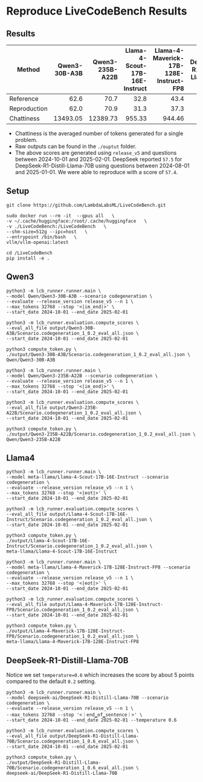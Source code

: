 # Reproduce LiveCodeBench Results


## Results

| Method       | Qwen3-30B-A3B | Qwen3-235B-A22B | Llama-4-Scout-17B-16E-Instruct | Llama-4-Maverick-17B-128E-Instruct-FP8 | DeepSeek-R1-Distill-Llama-70B |
|--------------|----------:|-----------:|-----------:| -----------:| -----------:| 
| Reference    |      62.6 |       70.7 | 32.8 | 43.4 | n/a |
| Reproduction |      62.0 |       70.9 | 31.3 | 37.3 |  55.4 |
| Chattiness    |  13493.05 |   12389.73 | 955.33 | 944.46 | 9515.17 |

* Chattiness is the averaged number of tokens generated for a single problem.
* Raw outputs can be found in the `./ouptut` folder.
* The above scores are generated using `release_v5` and questions between 2024-10-01 and 2025-02-01. DeepSeek reported `57.5` for DeepSeek-R1-Distill-Llama-70B using questions between 2024-08-01 and 2025-01-01. We were able to reproduce with a score of `57.4`.

## Setup
```
git clone https://github.com/LambdaLabsML/LiveCodeBench.git

sudo docker run --rm -it  --gpus all   \
-v ~/.cache/huggingface:/root/.cache/huggingface   \
-v ./LiveCodeBench:/LiveCodeBench   \
--shm-size=512g --ipc=host   \
--entrypoint /bin/bash   \
vllm/vllm-openai:latest

cd /LiveCodeBench
pip install -e .
```

## Qwen3

```
python3 -m lcb_runner.runner.main \
--model Qwen/Qwen3-30B-A3B --scenario codegeneration \
--evaluate --release_version release_v5 --n 1 \
--max_tokens 32768 --stop '<|im_end|>' \
--start_date 2024-10-01 --end_date 2025-02-01

python3 -m lcb_runner.evaluation.compute_scores \
--eval_all_file output/Qwen3-30B-A3B/Scenario.codegeneration_1_0.2_eval_all.json \
--start_date 2024-10-01 --end_date 2025-02-01

python3 compute_token.py \
./output/Qwen3-30B-A3B/Scenario.codegeneration_1_0.2_eval_all.json \
Qwen/Qwen3-30B-A3B

python3 -m lcb_runner.runner.main \
--model Qwen/Qwen3-235B-A22B --scenario codegeneration \
--evaluate --release_version release_v5 --n 1 \
--max_tokens 32768 --stop '<|im_end|>' \
--start_date 2024-10-01 --end_date 2025-02-01

python3 -m lcb_runner.evaluation.compute_scores \
--eval_all_file output/Qwen3-235B-A22B/Scenario.codegeneration_1_0.2_eval_all.json \
--start_date 2024-10-01 --end_date 2025-02-01

python3 compute_token.py \
./output/Qwen3-235B-A22B/Scenario.codegeneration_1_0.2_eval_all.json \
Qwen/Qwen3-235B-A22B
```


## Llama4

```
python3 -m lcb_runner.runner.main \
--model meta-llama/Llama-4-Scout-17B-16E-Instruct --scenario codegeneration \
--evaluate --release_version release_v5 --n 1 \
--max_tokens 32768 --stop '<|eot|>' \
--start_date 2024-10-01 --end_date 2025-02-01

python3 -m lcb_runner.evaluation.compute_scores \
--eval_all_file output/Llama-4-Scout-17B-16E-Instruct/Scenario.codegeneration_1_0.2_eval_all.json \
--start_date 2024-10-01 --end_date 2025-02-01

python3 compute_token.py \
./output/Llama-4-Scout-17B-16E-Instruct/Scenario.codegeneration_1_0.2_eval_all.json \
meta-llama/Llama-4-Scout-17B-16E-Instruct
```

```
python3 -m lcb_runner.runner.main \
--model meta-llama/Llama-4-Maverick-17B-128E-Instruct-FP8 --scenario codegeneration \
--evaluate --release_version release_v5 --n 1 \
--max_tokens 32768 --stop '<|eot|>' \
--start_date 2024-10-01 --end_date 2025-02-01

python3 -m lcb_runner.evaluation.compute_scores \
--eval_all_file output/Llama-4-Maverick-17B-128E-Instruct-FP8/Scenario.codegeneration_1_0.2_eval_all.json \
--start_date 2024-10-01 --end_date 2025-02-01

python3 compute_token.py \
./output/Llama-4-Maverick-17B-128E-Instruct-FP8/Scenario.codegeneration_1_0.2_eval_all.json \
meta-llama/Llama-4-Maverick-17B-128E-Instruct-FP8
```

## DeepSeek-R1-Distill-Llama-70B
Notice we set `temperature=0.6` which increases the score by about 5 points compared to the default `0.2` setting.

```
python3 -m lcb_runner.runner.main \
--model deepseek-ai/DeepSeek-R1-Distill-Llama-70B --scenario codegeneration \
--evaluate --release_version release_v5 --n 1 \
--max_tokens 32768 --stop '<｜end▁of▁sentence｜>' \
--start_date 2024-10-01 --end_date 2025-02-01 --temperature 0.6

python3 -m lcb_runner.evaluation.compute_scores \
--eval_all_file output/DeepSeek-R1-Distill-Llama-70B/Scenario.codegeneration_1_0.6_eval_all.json \
--start_date 2024-10-01 --end_date 2025-02-01

python3 compute_token.py \
./output/DeepSeek-R1-Distill-Llama-70B/Scenario.codegeneration_1_0.6_eval_all.json \
deepseek-ai/DeepSeek-R1-Distill-Llama-70B
```
